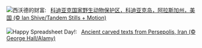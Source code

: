 ![](https://www.bing.com/th?id=OHR.KodiakAlaska_ZH-CN0627619150_UHD.jpg&w=1000)西沃德的财富:&nbsp;&ensp;[科迪亚克国家野生动物保护区，科迪亚克岛，阿拉斯加州，美国 (© Ian Shive/Tandem Stills + Motion)](https://www.bing.com/th?id=OHR.KodiakAlaska_ZH-CN0627619150_UHD.jpg)
<br><br/>
![](https://www.bing.com/th?id=OHR.SpreadsheetDay_EN-US1385391820_UHD.jpg&w=1000)Happy Spreadsheet Day!:&nbsp;&ensp;[Ancient carved texts from Persepolis, Iran (© George Hall/Alamy)](https://www.bing.com/th?id=OHR.SpreadsheetDay_EN-US1385391820_UHD.jpg)
<br><br/>
